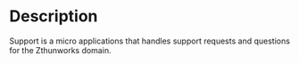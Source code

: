 # Description

Support is a micro applications that handles support requests and questions for the Zthunworks domain.
